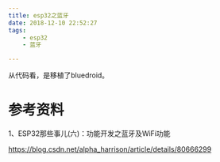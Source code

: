 ```yaml
---
title: esp32之蓝牙
date: 2018-12-10 22:52:27
tags:
	- esp32
	- 蓝牙

---
```




从代码看，是移植了bluedroid。



# 参考资料

1、ESP32那些事儿(六)：功能开发之蓝牙及WiFi功能

https://blog.csdn.net/alpha_harrison/article/details/80666299